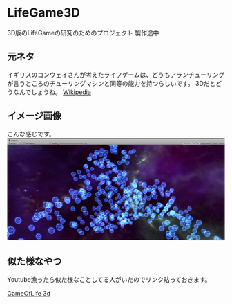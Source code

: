 LifeGame3D
====

3D版のLifeGameの研究のためのプロジェクト
製作途中

## 元ネタ
イギリスのコンウェイさんが考えたライフゲームは、どうもアランチューリングが言うところのチューリングマシンと同等の能力を持つらしいです。
3Dだとどうなんでしょうね。
[Wikipedia](https://ja.wikipedia.org/wiki/%E3%83%A9%E3%82%A4%E3%83%95%E3%82%B2%E3%83%BC%E3%83%A0)

## イメージ画像
こんな感じです。
![](/LifeGame3D/Assets/Textures/LifeImage.png)

## 似た様なやつ
Youtube漁ったら似た様なことしてる人がいたのでリンク貼っておきます。

[GameOfLife 3d](https://www.youtube.com/watch?v=EW9Q0qMc2Xc)
